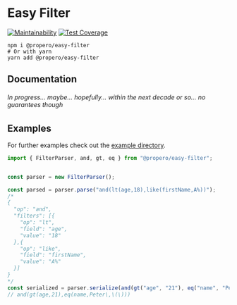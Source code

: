 # Easy Filter

[![Maintainability](https://api.codeclimate.com/v1/badges/0ccb2322f2d966cd0703/maintainability)](https://codeclimate.com/github/propero-oss/easy-filter/maintainability)
[![Test Coverage](https://api.codeclimate.com/v1/badges/0ccb2322f2d966cd0703/test_coverage)](https://codeclimate.com/github/propero-oss/easy-filter/test_coverage)

```shell
npm i @propero/easy-filter
# Or with yarn
yarn add @propero/easy-filter
```

## Documentation

###### In progress... maybe... hopefully... within the next decade or so... no guarantees though

## Examples

For further examples check out the [example directory](example).

```typescript
import { FilterParser, and, gt, eq } from "@propero/easy-filter";


const parser = new FilterParser();

const parsed = parser.parse("and(lt(age,18),like(firstName,A%))");
/*
{
  "op": "and",
  "filters": [{
    "op": "lt",
    "field": "age",
    "value": "18"
  },{
    "op": "like",
    "field": "firstName",
    "value": "A%"
  }]
}
*/
const serialized = parser.serialize(and(gt("age", "21"), eq("name", "Peter,()")));
// and(gt(age,21),eq(name,Peter\,\(\)))
```
